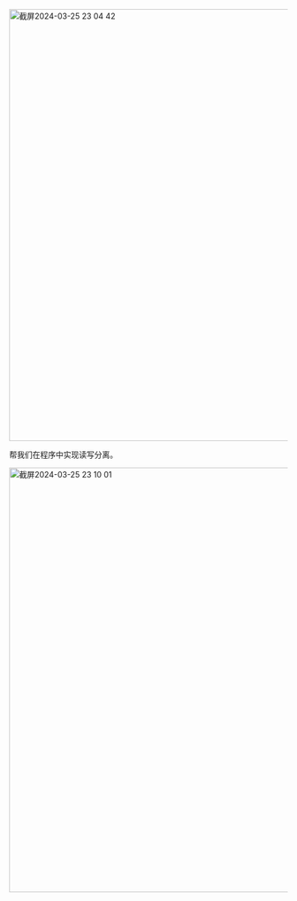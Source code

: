 <img width="780" alt="截屏2024-03-25 23 04 42" src="https://github.com/xkong-study/reggie_delivery_note/assets/100473178/03cd92bd-1d9a-476d-939f-1c65a2621125">

帮我们在程序中实现读写分离。     

<img width="767" alt="截屏2024-03-25 23 10 01" src="https://github.com/xkong-study/reggie_delivery_note/assets/100473178/0085d012-6f58-41cd-b786-e649f95dabf2">
